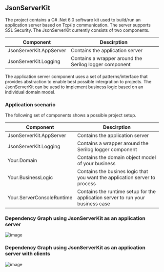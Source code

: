 ## JsonServerKit
The project contains a C# .Net 6.0 software kit used to build/run an application server based on Tcp/Ip communication. 
The server supports SSL Security. The JsonServerKit currently consists of two components.

| Component | Descirption |
| ------------- | ------------- |
| JsonServerKit.AppServer | Contains the application server |
| JsonServerKit.Logging | Contains a wrapper around the Serilog logger component |

The application server component uses a set of patterns/interface that provides abstraction to enable best possible intergration to projects.
The JsonServerKit can be uesd to implement business logic based on an individual domain model.

### Application scenario
The following set of components shows a possible project setup. 

| Component | Descirption |
| ------------- | ------------- |
| JsonServerKit.AppServer | Contains the application server |
| JsonServerKit.Logging | Contains a wrapper around the Serilog logger component |
| Your.Domain | Contains the domain object model of your business |
| Your.BusinessLogic | Contains the busines logic that you want the application server to process |
| Your.ServerConsoleRuntime | Contains the runtime setup for the application server to run your business case |

### Dependency Graph using JsonServerKit as an application server
![image](https://user-images.githubusercontent.com/118096766/201517279-a9dd813c-803c-4bd1-a1c5-1c831e15a5af.png)

### Dependency Graph using JsonServerKit as an application server with clients
![image](https://user-images.githubusercontent.com/118096766/201517285-6f903ac9-481c-481c-a2e2-95e05a9226d4.png)
